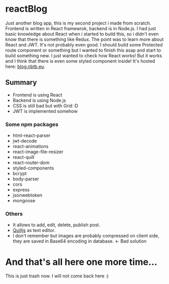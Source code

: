 # reactBlog

Just another blog app, this is my second project i made from scratch. Frontend is written in React framewrok, backend is in Node.js. I had just basic knowledge about React when i started to build this, so i didn't even know that there is something like Redux. The point was to learn more about React and JWT. It's not probably even good. I should build some Protected route component or something but I wanted to finish this asap and start to build something new. I just wanted to check how React works! But it works and I think that there is even some styled component inside! It's hosted here: [blog.nbtb.eu](https://blog.nbtb.eu). 

## Summary

- Frontend is using React
- Backend is using Node.js
- CSS is still bad but with Grid :D
- JWT is implemented somehow

### Some npm packages

- html-react-parser
- jwt-decode
- react-animations
- react-image-file-resizer 
- react-quill
- react-router-dom
- styled-components
- bcrypt
- body-parser
- cors
- express
- jsonwebtoken
- mongoose

### Others 

- It allows to add, edit, delete, publish post.
- [Quilljs](https://quilljs.com/) as text editor.
- I don't remember but images are probably compressed on client side, they are saved in Base64 encoding in database. <- Bad solution

# And that's all here one more time...

This is just trash now. I will not come back here :)

